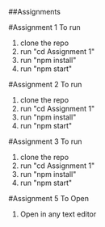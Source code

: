 ##Assignments

#Assignment 1
To run 
1. clone the repo
2. run "cd Assignment 1"
3. run "npm install" 
4. run "npm start"

#Assignment 2
To run 
1. clone the repo
2. run "cd Assignment 1"
3. run "npm install" 
4. run "npm start"

#Assignment 3
To run 
1. clone the repo
2. run "cd Assignment 1"
3. run "npm install" 
4. run "npm start"

#Assignment 5
To Open
1. Open in any text editor
